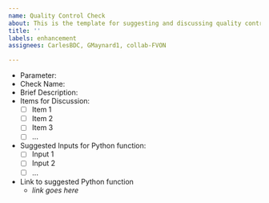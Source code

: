 ```yaml
---
name: Quality Control Check
about: This is the template for suggesting and discussing quality control checks
title: ''
labels: enhancement
assignees: CarlesBDC, GMaynard1, collab-FVON

---
```


- Parameter:
- Check Name:
- Brief Description:
- Items for Discussion:
  - [ ] Item 1
  - [ ] Item 2
  - [ ] Item 3
  - [ ] ...
- Suggested Inputs for Python function:
  - [ ] Input 1
  - [ ] Input 2
  - [ ] ...
- Link to suggested Python function
  - *link goes here*
